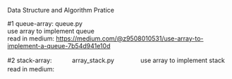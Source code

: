 Data Structure and Algorithm Pratice  


#1 queue-array:
queue.py  
use array to implement queue  
read in medium: https://medium.com/@z9508010531/use-array-to-implement-a-queue-7b54d941e10d

#2 stack-array:　　　
array_stack.py　　　　
use array to implement stack　　　　
read in medium:　　 
